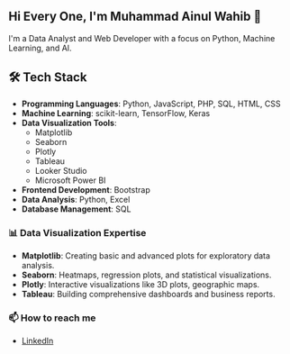 ## Hi Every One, I'm Muhammad Ainul Wahib 👋
I'm a Data Analyst and Web Developer with a focus on Python, Machine Learning, and AI.

## 🛠️ Tech Stack

- **Programming Languages**: Python, JavaScript, PHP, SQL, HTML, CSS
- **Machine Learning**: scikit-learn, TensorFlow, Keras
- **Data Visualization Tools**: 
  - Matplotlib
  - Seaborn
  - Plotly
  - Tableau
  - Looker Studio
  - Microsoft Power BI
- **Frontend Development**: Bootstrap
- **Data Analysis**: Python, Excel
- **Database Management**: SQL

### 📊 Data Visualization Expertise
- **Matplotlib**: Creating basic and advanced plots for exploratory data analysis.
- **Seaborn**: Heatmaps, regression plots, and statistical visualizations.
- **Plotly**: Interactive visualizations like 3D plots, geographic maps.
- **Tableau**: Building comprehensive dashboards and business reports.

### 📫 How to reach me
- [LinkedIn](https://www.linkedin.com/in/muhammad-ainul-wahib-b540a9257/)
